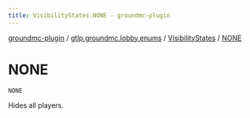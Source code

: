 ```yaml
---
title: VisibilityStates.NONE - groundmc-plugin
---
```


[groundmc-plugin](../../index.html) / [gtlp.groundmc.lobby.enums](../index.html) / [VisibilityStates](index.html) / [NONE](.)

# NONE

`NONE`

Hides all players.

